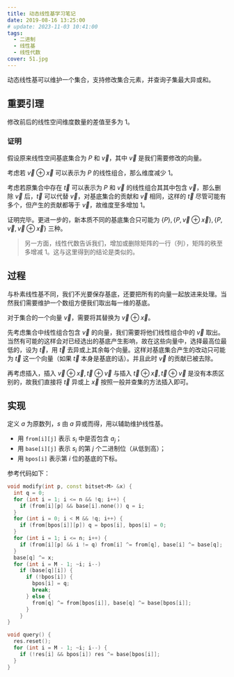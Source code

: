 ```yaml
---
title: 动态线性基学习笔记
date: 2019-08-16 13:25:00
# update: 2023-11-03 10:41:00
tags:
  - 二进制
  - 线性基
  - 线性代数
cover: 51.jpg
---
```


动态线性基可以维护一个集合，支持修改集合元素，并查询子集最大异或和。

<!-- more -->

## 重要引理

修改前后的线性空间维度数量的差值至多为 $1$。

### 证明

假设原来线性空间基底集合为 $P$ 和 $\vec v$，其中 $\vec v$ 是我们需要修改的向量。

考虑若 $\vec v \oplus \vec x$ 可以表示为 $P$ 的线性组合，那么维度减少 $1$。

考虑若原集合中存在 $\vec t$ 可以表示为 $P$ 和 $\vec v$ 的线性组合其其中包含 $\vec v$，那么删除 $\vec v$ 后，$\vec t$ 可以代替 $\vec v$，对基底集合的贡献和 $\vec v$ 相同，这样的 $\vec t$ 尽管可能有多个，但产生的贡献都等于 $\vec v$，故维度至多增加 $1$。

证明完毕。更进一步的，新本质不同的基底集合只可能为 $\{P\}, \{P, \vec v \oplus \vec x\}, \{P, \vec v, \vec v \oplus \vec x\}$ 三种。

> 另一方面，线性代数告诉我们，增加或删除矩阵的一行（列），矩阵的秩至多增减 $1$。这与这里得到的结论是类似的。

## 过程

与朴素线性基不同，我们不光要保存基底，还要把所有的向量一起放进来处理。当然我们需要维护一个数组方便我们取出每一维的基底。

对于集合的一个向量 $\vec{v}$，需要将其替换为 $\vec{v} \oplus \vec{x}$。

先考虑集合中线性组合包含 $\vec{v}$ 的向量，我们需要将他们线性组合中的 $\vec v$ 取出。当然有可能的这样会对已经选出的基底产生影响，故在这些向量中，选择最高位最低的，设为 $\vec t$，用 $\vec t$ 去异或上其余每个向量。这样对基底集合产生的改动只可能为 $\vec t$ 这一个向量（如果 $\vec t$ 本身是基底的话）。并且此时 $\vec v$ 的贡献已被去除。

再考虑插入，插入 $\vec v \oplus \vec x, \vec t \oplus \vec v$ 与插入 $\vec t \oplus \vec x, \vec t \oplus \vec v$ 是没有本质区别的，故我们直接将 $\vec t$ 异或上 $\vec x$ 按照一般并查集的方法插入即可。

## 实现

定义 $a$ 为原数列，$s$ 由 $a$ 异或而得，用以辅助维护线性基。

- 用 `from[i][j]` 表示 $s_i$ 中是否包含 $a_j$；
- 用 `base[i][j]` 表示 $s_i$ 的第 $j$ 个二进制位（从低到高）；
- 用 `bpos[i]` 表示第 $i$ 位的基底的下标。

参考代码如下：

```cpp
void modify(int p, const bitset<M> &x) {
  int q = 0;
  for (int i = 1; i <= n && !q; i++) {
    if (from[i][p] && base[i].none()) q = i;
  }
  for (int i = 0; i < M && !q; i++) {
    if (from[bpos[i]][p]) q = bpos[i], bpos[i] = 0;
  }
  for (int i = 1; i <= n; i++) {
    if (from[i][p] && i != q) from[i] ^= from[q], base[i] ^= base[q];
  }
  base[q] ^= x;
  for (int i = M - 1; ~i; i--)
    if (base[q][i]) {
      if (!bpos[i]) {
        bpos[i] = q;
        break;
      } else {
        from[q] ^= from[bpos[i]], base[q] ^= base[bpos[i]];
      }
    }
}

void query() {
  res.reset();
  for (int i = M - 1; ~i; i--) {
    if (!res[i] && bpos[i]) res ^= base[bpos[i]];
  }
}
```
